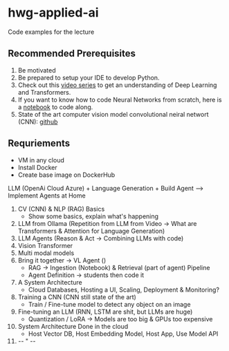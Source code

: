# hwg-applied-ai
Code examples for the lecture

## Recommended Prerequisites
1. Be motivated
2. Be prepared to setup your IDE to develop Python.
3. Check out this [video series](https://youtube.com/playlist?list=PLZHQObOWTQDNU6R1_67000Dx_ZCJB-3pi&si=qIJzZmIrt7hAO8Fn) to get an understanding of Deep Learning and Transformers.
4. If you want to know how to code Neural Networks from scratch, here is a [notebook](https://www.kaggle.com/code/scaomath/simple-neural-network-for-mnist-numpy-from-scratch) to code along.
5. State of the art computer vision model convolutional neiral networt (CNN): [github](https://poloclub.github.io/cnn-explainer/)

## Requriements
- VM in any cloud
- Install Docker
- Create base image on DockerHub


LLM (OpenAi Cloud Azure) + Language Generation + Build Agent  -->   Implement Agents at Home

1. CV (CNN) & NLP (RAG) Basics 
    - Show some basics, explain what's happening
2. LLM from Ollama (Repetition from LLM from Video -> What are Transformers & Attention for Language Generation)
3. LLM Agents (Reason & Act -> Combining LLMs with code)
4. Vision Transformer
5. Multi modal models
6. Bring it together -> VL Agent ()
    - RAG -> Ingestion (Notebook) & Retrieval (part of agent) Pipeline
    - Agent Definition -> students then code it
7. A System Architecture
    - Cloud Databases, Hosting a UI, Scaling, Deployment & Monitoring?
8. Training a CNN (CNN still state of the art) 
    - Train / Fine-tune model to detect any object on an image
9. Fine-tuning an LLM (RNN, LSTM are shit, but LLMs are huge)
    - Quantization / LoRA -> Models are too big & GPUs too expensive
10. System Architecture Done in the cloud
    - Host Vector DB, Host Embedding Model, Host App, Use Model API
11. -- " --